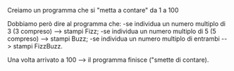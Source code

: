 Creiamo un programma che si "metta a contare" da 1 a 100

Dobbiamo però dire al programma che:
-se individua un numero multiplo di 3 (3 compreso) --> stampi Fizz;
-se individua un numero multiplo di 5 (5 compreso) --> stampi Buzz;
-se individua un numero multiplo di entrambi --> stampi FizzBuzz.

Una volta arrivato a 100 --> il programma finisce ("smette di contare).